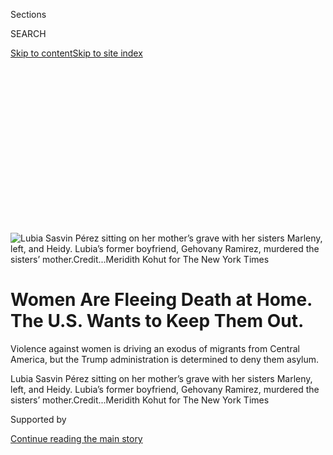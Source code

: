 <div id="app">

<div>

<div>

<div>

<div class="NYTAppHideMasthead css-ikk3s8 e1suatyy0">

<div class="section css-133zg39 e1suatyy2">

<div class="css-eph4ug er09x8g0">

<div class="css-6n7j50">

</div>

<span class="css-1dv1kvn">Sections</span>

<div class="css-10488qs">

<span class="css-1dv1kvn">SEARCH</span>

</div>

[Skip to content](#site-content)[Skip to site
index](#site-index)

</div>

<div class="css-10698na e1huz5gh0">

</div>

</div>

</div>

</div>

<div data-aria-hidden="false">

<div id="site-content" data-role="main">

<div>

<div class="css-1aor85t" style="opacity:0.000000001;z-index:-1;visibility:hidden">

<div class="css-1hqnpie">

<div class="css-epjblv">

<span class="css-17xtcya">[Americas](/section/world/americas)</span><span class="css-x15j1o">|</span><span class="css-fwqvlz">Women
Are Fleeing Death at Home. The U.S. Wants to Keep Them
Out.</span>

</div>

<div class="css-k008qs">

<div class="css-1iwv8en">

<span class="css-18z7m18"></span>

<div>

</div>

</div>

<span class="css-1n6z4y">https://nyti.ms/30adRro</span>

<div class="css-1705lsu">

<div class="css-4xjgmj">

<div class="css-4skfbu" data-role="toolbar" data-aria-label="Social Media Share buttons, Save button, and Comments Panel with current comment count" data-testid="share-tools">

  - 
  - 
  - 
  - 
    
    <div class="css-6n7j50">
    
    </div>

  - 
  - 

</div>

</div>

</div>

</div>

</div>

</div>

<div id="NYT_TOP_BANNER_REGION" class="css-11qgg8s">

</div>

<div id="fullBleedHeaderContent">

<div class="css-9fsmc8">

![<span class="css-16f3y1r e13ogyst0" data-aria-hidden="true">Lubia
Sasvin Pérez sitting on her mother’s grave with her sisters Marleny,
left, and Heidy. Lubia’s former boyfriend, Gehovany Ramirez, murdered
the sisters’
mother.</span><span class="css-cnj6d5 e1z0qqy90" itemprop="copyrightHolder"><span class="css-1ly73wi e1tej78p0">Credit...</span><span><span>Meridith
Kohut for The New York
Times</span></span></span>](https://static01.graylady3jvrrxbe.onion/images/2019/08/19/world/19guatemala-a1/Guatemala-articleLarge.jpg?quality=75&auto=webp&disable=upscale)

</div>

<div class="css-1aqq9tq">

<div class="css-1vkm6nb ehdk2mb0">

# Women Are Fleeing Death at Home. The U.S. Wants to Keep Them Out.

</div>

Violence against women is driving an exodus of migrants from Central
America, but the Trump administration is determined to deny them asylum.

</div>

<div class="css-nwzfg5 e1gnum310">

<span class="css-1f9pvn2 americas">Lubia Sasvin Pérez sitting on her
mother’s grave with her sisters Marleny, left, and Heidy. Lubia’s former
boyfriend, Gehovany Ramirez, murdered the sisters’
mother.</span><span class="css-cnj6d5 e1z0qqy90" itemprop="copyrightHolder"><span class="css-1ly73wi e1tej78p0">Credit...</span><span><span>Meridith
Kohut for The New York Times</span></span></span>

</div>

<div id="sponsor-wrapper" class="css-1hyfx7x">

<div id="sponsor-slug" class="css-19vbshk">

Supported by

</div>

[Continue reading the main
story](#after-sponsor)

<div id="sponsor" class="ad sponsor-wrapper" style="text-align:center;height:100%;display:block">

</div>

<div id="after-sponsor">

</div>

</div>

<div class="css-1wx1auc e1gnum311">

<div class="css-18e8msd">

<div class="css-vp77d3 epjyd6m0">

<div class="css-1baulvz">

By [<span class="css-1baulvz last-byline" itemprop="name">Azam
Ahmed</span>](https://www.nytimes3xbfgragh.onion/by/azam-ahmed)

Photographs by
<span class="css-1baulvz last-byline" itemprop="name">Meridith Kohut and
Daniel Berehulak</span>

</div>

</div>

  - Aug. 18,
    2019

  - 
    
    <div class="css-4xjgmj">
    
    <div class="css-d8bdto" data-role="toolbar" data-aria-label="Social Media Share buttons, Save button, and Comments Panel with current comment count" data-testid="share-tools">
    
      - 
      - 
      - 
      - 
        
        <div class="css-6n7j50">
        
        </div>
    
      - 
      - 
    
    </div>
    
    </div>

</div>

<div class="css-tk9fsr">

[Leer en
español](https://www.nytimes3xbfgragh.onion/es/2019/08/19/espanol/america-latina/guatemala-migrantes-mujeres-violencia.html "Read in Spanish")

</div>

</div>

</div>

<div class="section meteredContent css-1r7ky0e" name="articleBody" itemprop="articleBody">

<div class="css-1fanzo5 StoryBodyCompanionColumn">

<div class="css-53u6y8">

JALAPA, Guatemala — They climbed the terraced hillside in single file,
their machetes tapping the stones along the darkened footpath.

Gehovany Ramirez, 17, led his brother and another accomplice to his
ex-girlfriend’s home. He struck the wooden door with his machete,
sending splinters into the air.

His girlfriend, Lubia Sasvin Pérez, had left him a month earlier,
fleeing his violent temper for her parents’ home here in southeast
Guatemala. Five months pregnant, her belly hanging from her tiny
16-year-old frame, she feared losing the child to his rage.

Lubia and her mother slipped outside and begged him to leave, she said.
They could smell the sour tang of alcohol on his breath. Unmoved, he
raised the blade and struck her mother in the head, killing her.

</div>

</div>

<div class="css-1fanzo5 StoryBodyCompanionColumn">

<div class="css-53u6y8">

Hearing a stifled scream, her father rushed outside. Lubia recalled
watching in horror as the other men set upon him, splitting his face and
leaving her parents splayed on the concrete floor.

For prosecutors, judges and even defense lawyers in Guatemala, the case
exemplifies the national scourge of domestic violence, motivated by a
deep-seated sense of ownership over women and their place in
relationships.

But instead of facing the harsher penalties meant to stop such crimes in
Guatemala, Gehovany received only four years in prison, a short sentence
even by the country’s lenient standard for minors. More than three years
later, now 21, he will be released next spring, perhaps sooner.

And far from being kept from the family he tore apart, under Guatemalan
law Gehovany has the right to visit his son upon release, according to
legal officials in Guatemala.

The prospect of his return shook the family so thoroughly that Lubia’s
father, who survived the attack, sold their home and used the money to
pay a smuggler to reach the United States. Now living outside of San
Francisco, he is pinning his hopes on winning asylum to safeguard his
family. They all are.

</div>

</div>

<div class="css-1fanzo5 StoryBodyCompanionColumn">

<div class="css-53u6y8">

But that seems more distant than ever. Two extraordinary legal decisions
**** by the Trump administration have struck at the core of asylum
claims rooted in domestic violence or threats against families like
Lubia’s — not only casting doubt on their case, but almost certainly on
thousands of others as well, immigration lawyers say.

“How can this be justice?” Lubia said before the family fled, sitting
under the portico where her mother was killed. “All I did was leave him
for beating me and he took my mother from us.”

“What kind of system protects him, and not me?” she said, gathering her
son in her lap.

</div>

</div>

<div class="css-79elbk" data-testid="photoviewer-wrapper">

<div class="css-z3e15g" data-testid="photoviewer-wrapper-hidden">

</div>

<div class="css-1a48zt4 ehw59r15" data-testid="photoviewer-children">

![<span class="css-16f3y1r e13ogyst0" data-aria-hidden="true">Lubia is
hoping for asylum in the United States, but her case faces significant
obstacles under the Trump
administration.</span><span class="css-cnj6d5 e1z0qqy90" itemprop="copyrightHolder"><span class="css-1ly73wi e1tej78p0">Credit...</span><span>Meridith
Kohut for The New York
Times</span></span>](https://static01.graylady3jvrrxbe.onion/images/2019/08/19/world/19guatemala-JP3-SUB/17guatemala98-articleLarge.jpg?quality=75&auto=webp&disable=upscale)

</div>

</div>

<div class="css-1fanzo5 StoryBodyCompanionColumn">

<div class="css-53u6y8">

Their case offers a glimpse into the staggering number of Central
Americans fleeing violence and dysfunction — and the dogged fight the
Trump administration is waging to keep them out.

Across Latin America, [a murder epidemic is
underway](https://www.nytimes3xbfgragh.onion/interactive/2019/05/04/world/americas/honduras-gang-violence.html).
Most years, more than 100,000 people are killed, largely young men on
the periphery of broken societies, where gangs and cartels sometimes
take the place of the state.

The turmoil has forced millions to flee the region and seek refuge in
the United States, where they confront a system strained by record
demand and a bitter fight over whether to accept them.

But violence against women, and domestic violence in particular, is a
powerful and often overlooked factor in the migration crisis. Latin
America and the Caribbean are home to 14 of the 25 deadliest nations in
the world for women, according to available data collected by the Small
Arms Survey, which tracks violence globally.

</div>

</div>

<div class="css-1fanzo5 StoryBodyCompanionColumn">

<div class="css-53u6y8">

And Central America, the region where most of those seeking asylum in
the United States are fleeing, is at the heart of the crisis.

Here in Guatemala, the homicide rate for women is more than three times
the global average. In El Salvador, it is nearly six times. In Honduras,
it is one of the highest in the world — almost 12 times the global
average.

</div>

</div>

<div class="css-79elbk" data-testid="photoviewer-wrapper">

<div class="css-z3e15g" data-testid="photoviewer-wrapper-hidden">

</div>

<div class="css-1a48zt4 ehw59r15" data-testid="photoviewer-children">

<div class="css-1xdhyk6 erfvjey0">

<span class="css-1ly73wi e1tej78p0">Image</span>

<div class="css-zjzyr8">

<div data-testid="lazyimage-container" style="height:258.4222222222222px">

</div>

</div>

</div>

<span class="css-16f3y1r e13ogyst0" data-aria-hidden="true">Friends and
family mourning during the funeral procession for Cristina Yulisa
Godínez, 18, in Guatemala City. Ms. Godínez was murdered in her home in
May, where she was found hanging by her neck from the ceiling, her hands
bound with blue
rope. </span><span class="css-cnj6d5 e1z0qqy90" itemprop="copyrightHolder"><span class="css-1ly73wi e1tej78p0">Credit...</span><span>Meridith
Kohut for The New York
Times</span></span>

</div>

</div>

<div class="css-79elbk" data-testid="photoviewer-wrapper">

<div class="css-z3e15g" data-testid="photoviewer-wrapper-hidden">

</div>

<div class="css-1a48zt4 ehw59r15" data-testid="photoviewer-children">

<div class="css-1xdhyk6 erfvjey0">

<span class="css-1ly73wi e1tej78p0">Image</span>

<div class="css-zjzyr8">

<div data-testid="lazyimage-container" style="height:258.4222222222222px">

</div>

</div>

</div>

<span class="css-16f3y1r e13ogyst0" data-aria-hidden="true">Ms. Godínez
was killed in front of her 3-year-old son and her daughter, who was a
few months old. Her son told the police that a man came in, tied her up
and hanged her from the
ceiling.</span><span class="css-cnj6d5 e1z0qqy90" itemprop="copyrightHolder"><span class="css-1ly73wi e1tej78p0">Credit...</span><span>Meridith
Kohut for The New York Times</span></span>

</div>

</div>

<div class="css-1fanzo5 StoryBodyCompanionColumn">

<div class="css-53u6y8">

In the most violent pockets of Central America, the United Nations says,
the danger is like living in a war zone.

“Despite the risk associated with migration, it is still lower than the
risk of being killed at home,” said Angela Me, the chief of research and
trend analysis at the United Nations Office on Drugs and Crime.

The issue is so central to migration that former Attorney General Jeff
Sessions, eager to advance the Trump administration’s priority of
closing the southern border to migrants, [issued a decision last
year](https://www.nytimes3xbfgragh.onion/2018/06/11/us/politics/sessions-domestic-violence-asylum.html)
to try to halt victims of domestic violence, among other crimes, from
seeking asylum.

</div>

</div>

<div class="css-1fanzo5 StoryBodyCompanionColumn">

<div class="css-53u6y8">

To win asylum in the United States, applicants must show specific
grounds for their persecution back home, like their race, religion,
political affiliation or membership in a particular social group.
Lawyers have sometimes pushed successfully for women to qualify as a
social group because of the overwhelming violence they face, citing
[a 2014
case](https://www.nytimes3xbfgragh.onion/2014/08/30/us/victim-of-domestic-violence-in-guatemala-is-ruled-eligible-for-asylum-in-us.html)
in which a Guatemalan woman fleeing domestic violence was found to be
eligible to apply for asylum in the United States.

But Mr. Sessions overruled that precedent, questioning whether women —
in particular, women fleeing domestic violence — can be members of a
social group. The decision challenged what had become common practice in
asylum courts.

Then, last month, the new attorney general, William P. Barr, went
further. Breaking with decades of precedent, he [issued a
decision](https://www.nytimes3xbfgragh.onion/2019/07/29/world/americas/justice-department-asylum-families.html)making
it harder for families, like Lubia’s, to qualify as social groups also.

Violence against women in the region is so prevalent that 18 countries
have passed laws to protect them, creating a class of homicide known as
femicide, which adds tougher penalties and greater law enforcement
attention to the issue.

And yet, despite that broad effort, the new laws have failed to reduce
the killings of girls and women in the region, the United Nations says.

That reflects how deep the gender gap runs. For the new laws to make a
difference, experts say, they must go far beyond punishment to change
education, political discourse, social norms and basic family dynamics.

Though gangs and cartels in the region play a role in the violence, most
women are killed by lovers, family members, husbands or partners — men
angered by women acting independently, enraged by jealousy or, like
Gehovany, driven by a deeply ingrained sense of control over women’s
lives.

</div>

</div>

<div class="css-1fanzo5 StoryBodyCompanionColumn">

<div class="css-53u6y8">

“Men end up thinking they can dispose of women as they wish,” said
Adriana Quiñones, the United Nations Women’s country representative in
Guatemala.

A vast majority of female homicides in the region are never solved. In
Guatemala, only about 6 percent result in convictions, researchers say.
And in the rare occasions when they do, as in Lubia’s case, they are not
always prosecuted vigorously.

Even defense attorneys believe Gehovany should have been charged with
femicide, which would have put him in prison a couple of years longer.
The fact that he was not, some Guatemalan officials acknowledge,
underscores the many ways in which the nation’s legal system, even when
set up to protect women, continues to fail them.

In the courtroom, Lubia’s father, Romeo de Jesus Sasvin Dominguez, spoke
up just once.

It didn’t make sense, he told the judge, shaking his head. A long white
scar ran over the bridge of his nose, a relic of the attack. How could
the laws of Guatemala favor the man who killed his wife, who hurt his
daughter?

“We had a life together,” he told the judge, nearly in tears. “And he
came and took that away from us just because my daughter didn’t want to
be in an abusive relationship.”

“I just don’t understand,” he
said.

</div>

</div>

<div class="css-79elbk" data-testid="photoviewer-wrapper">

<div class="css-z3e15g" data-testid="photoviewer-wrapper-hidden">

</div>

<div class="css-1a48zt4 ehw59r15" data-testid="photoviewer-children">

<div class="css-1xdhyk6 erfvjey0">

<span class="css-1ly73wi e1tej78p0">Image</span>

<div class="css-zjzyr8">

<div data-testid="lazyimage-container" style="height:258.4222222222222px">

</div>

</div>

</div>

<span class="css-16f3y1r e13ogyst0" data-aria-hidden="true">Though
Jalapa has a lower homicide rate than other areas of Guatemala, the
region is still very dangerous for
women.</span><span class="css-cnj6d5 e1z0qqy90" itemprop="copyrightHolder"><span class="css-1ly73wi e1tej78p0">Credit...</span><span>Meridith
Kohut for The New York Times</span></span>

</div>

</div>

<div class="css-1fanzo5 StoryBodyCompanionColumn">

<div class="css-53u6y8">

## ‘It’s like our<span class="css-8l6xbc evw5hdy0"> </span>daily bread’

Lubia’s son crawled with purpose, clutching a toy truck he had just
relieved of its back wheel.

The family watched in grateful distraction. Years after the murder, they
still lived like prisoners, trapped between mourning and fear. A
rust-colored stain blotted the floor where Lubia’s mother died. The
dimpled doorjamb, hacked by the machete, had not been repaired. Lubia’s
three younger sisters refused even to set foot in the bedroom where they
hid during the attack.

</div>

</div>

<div class="css-1fanzo5 StoryBodyCompanionColumn">

<div class="css-53u6y8">

Santiago Ramirez, Gehovany’s brother, never went to prison, spared
because of a mental illness. Neighbors often saw him walking the village
streets.

Soon, Gehovany would be, too. The family worried the men would come
back, to finish what they started.

“There’s not much we can do,” said Mr. Sasvin Dominguez, sending Lubia’s
son on his way with the toy truck. “We don’t have the law in our hands.”

He had no money to move and owned nothing but the house, which the
family clung to but could hardly bear. His two sons lived in the United
States and had families of their own to support. He hadn’t seen them in
years.

“I’m raising my daughters on my own now, four of them,” he said.

He woke each morning at 3 a.m., hiking into the mountains to work as a
farm hand. The girls, whose high cheekbones and raven-colored hair
resembled their mother’s, no longer went to school. With the loss of her
income from selling knickknacks on the street, they couldn’t afford to
pay for it.

His youngest daughter especially loved classes: the routine, the books,
the chance to escape her circumscribed world. But even she had resigned
herself to voluntary confinement. The stares and whispers of classmates
— and the teasing of especially cruel ones — had grown unbearable. In
town, some residents openly blamed Lubia for what happened. Even her own
aunts did.

“There’s no justice here,” said Lubia, who added that she wanted to
share **** her story with the public for that very reason. Her father
did, too.

</div>

</div>

<div class="css-1fanzo5 StoryBodyCompanionColumn">

<div class="css-53u6y8">

In her area, Jalapa, a region of rippled hills, rutted roads and a
cowboy culture, men go around on horseback with holstered pistols, their
faces shaded by wide-brimmed hats. Though relatively peaceful for
Guatemala, with a lower homicide rate than most areas, it is very
dangerous for women.

Insulated from Guatemala’s larger cities, Jalapa is a concentrated
version of the gender inequality that fuels the femicide crisis, experts
say.

“It’s stark,” said Mynor Carrera, who served as dean of the Jalapa
campus of the nation’s largest university for 25 years. “The woman is
treated often like a child in the home. And violence against them is
accepted.”

Domestic abuse is the most common crime here. Of the several dozen
complaints the Jalapa authorities receive each week, about half involve
violence against women.

“It’s like our daily bread,” said Dora Elizabeth Monson, the prosecutor
for women’s issues in Jalapa. “Women receive it morning, afternoon and
night.”

At the courthouse, Judge Eduardo Alfonso Campos Paz maintains a docket
filled with such cases. The most striking part, he said, is that most
men struggle to understand what they’ve done wrong.

The problem is not easily erased by legislation or enforcement, he said,
because of a mind-set ingrained in boys early on and reinforced
throughout their lives.

</div>

</div>

<div class="css-1fanzo5 StoryBodyCompanionColumn">

<div class="css-53u6y8">

“When I was born, my mom or sister brought me food and drink,” the judge
said. “My sister cleaned up after me and washed my clothes. If I wanted
water, she would get up from wherever she was and get it for me.”

“We are molded to be served, and when that isn’t accomplished, the
violence begins,” he
said.

</div>

</div>

<div class="css-79elbk" data-testid="photoviewer-wrapper">

<div class="css-z3e15g" data-testid="photoviewer-wrapper-hidden">

</div>

<div class="css-1a48zt4 ehw59r15" data-testid="photoviewer-children">

<div class="css-1xdhyk6 erfvjey0">

<span class="css-1ly73wi e1tej78p0">Image</span>

<div class="css-zjzyr8">

<div data-testid="lazyimage-container" style="height:257.77777777777777px">

</div>

</div>

</div>

<span class="css-16f3y1r e13ogyst0" data-aria-hidden="true">A beauty
pageant for girls in the Jalapa region. From an early age, officials
say, girls are expected to be
subservient.</span><span class="css-cnj6d5 e1z0qqy90" itemprop="copyrightHolder"><span class="css-1ly73wi e1tej78p0">Credit...</span><span>Daniel
Berehulak for The New York
Times</span></span>

</div>

</div>

<div class="css-79elbk" data-testid="photoviewer-wrapper">

<div class="css-z3e15g" data-testid="photoviewer-wrapper-hidden">

</div>

<div class="css-1a48zt4 ehw59r15" data-testid="photoviewer-children">

<div class="css-1xdhyk6 erfvjey0">

<span class="css-1ly73wi e1tej78p0">Image</span>

<div class="css-zjzyr8">

<div data-testid="lazyimage-container" style="height:257.77777777777777px">

</div>

</div>

</div>

<span class="css-16f3y1r e13ogyst0" data-aria-hidden="true">The police
investigating the crime scene of a suspected killing of a woman in
Guatemala
City.</span><span class="css-cnj6d5 e1z0qqy90" itemprop="copyrightHolder"><span class="css-1ly73wi e1tej78p0">Credit...</span><span>Daniel
Berehulak for The New York Times</span></span>

</div>

</div>

<div class="css-1fanzo5 StoryBodyCompanionColumn">

<div class="css-53u6y8">

Across Guatemala, complaints of domestic violence have skyrocketed as
more women come forward to report abuse. Every week, it seems, a new,
gruesome case emerges in newspapers, of a woman tortured, mutilated or
dehumanized. It is an echo of the systematic rape and torture women
endured during the nation’s 36-year civil war, which left an indelible
mark on Guatemalan society.

But today, the countries with the highest rates of femicide in the
region, like Guatemala, also suffer the highest homicide rates overall —
often leaving the killing of women overlooked or dismissed as private
domestic matters, with few national implications.

The result is more disparity. While murders in Guatemala have dropped
remarkably over the last decade, there is a notable difference by
gender: Homicides of men have fallen by 57 percent, while killings of
women have declined more slowly, by about 39 percent, according to
government data.

“The policy is to investigate violence that has more political
interest,” said Jorge Granados, the head of the science and technology
department at Guatemala’s National Institute of Forensic Sciences. “The
public policy is simply not focused on the murder of women.”

</div>

</div>

<div class="css-1fanzo5 StoryBodyCompanionColumn">

<div class="css-53u6y8">

The femicide law required every region in the nation to install a
specialized court focused on violence against women. But more than a
decade later, only 13 of 22 are in operation.

“The abuse usually happens in the home, in a private context,” said
Evelyn Espinoza, the coordinator of the Observatory on Violence at
Diálogos, a Guatemalan research group. “And the state doesn’t involve
itself in the home.”

In Lubia’s case, she fell in love with Gehovany in the fast, unstoppable
way that teenagers do. By the time they moved in together, she was
already pregnant.

But Gehovany’s drinking, abuse and stultifying expectations quickly
became clear. He wanted her home at all times, even when he was out, she
said. He told her not to visit her family.

She knew Gehovany would consider her leaving a betrayal, especially
being pregnant with his child. She knew society might, too. But she had
to go, for the baby’s sake, and was relieved to be free of him.

Until the night of Nov. 1, 2015, at around 9 p.m., when he came to
reclaim her.

The New York Times tried to reach Gehovany, who fled after the killing
and later turned himself in. But because he was a minor at the time of
the murder, officials said, they could not arrange an interview or
comment on the case.

His oldest brother, Robert Ramirez, argued that Gehovany had acted in
self-defense and killed Lubia’s mother accidentally.

</div>

</div>

<div class="css-1fanzo5 StoryBodyCompanionColumn">

<div class="css-53u6y8">

Still, Mr. Ramirez defended his brother’s decision to confront Lubia’s
family that night, citing a widely held view of a woman’s place in
Jalapa.

“He was right to go back and try to claim her,” he said. “She shouldn’t
have left him.”

He looked toward his own house, etched into a clay hillside, a thread of
smoke from a small fire curling through the doorway.

“I’d never allow my wife to leave me,” he said.

## The smugglers’ road north

Mr. Sasvin Dominguez woke suddenly, startled by an idea.

He rushed to town in the dark, insects thrumming, a dense fog filling
the mountains. In a single day, it was all arranged. He would sell his
home and use the proceeds to flee to the United States.

The $6,500 was enough to buy passage for him and his youngest daughter,
then 12. Traveling with a young child was cheaper, and often meant
better treatment by American officials. At least, that’s what the
smuggler said.

He hoped to reach his sons in California. With luck, he could find work,
support the girls back home — and get asylum for the entire
family.

</div>

</div>

<div id="guatemala-journey" class="section interactive-content interactive-size-scoop css-bvtwvj" data-id="100000006666923">

## The Dominguez Family’s Journey

<div class="css-17ih8de interactive-body" data-sourceid="100000006666923">

<div id="g-journey-box" class="ai2html">

<div id="g-journey-Artboard_1" class="g-artboard" style="padding: 0 0 93.0809% 0;" data-aspect-ratio="1.074" data-min-width="720">

![](data:image/gif;base64,R0lGODlhCgAKAIAAAB8fHwAAACH5BAEAAAAALAAAAAAKAAoAAAIIhI+py+0PYysAOw==)

<div id="g-ai0-1" class="g-labels g-aiAbs g-aiPointText" style="top:12.5942%;margin-top:-19.4px;left:4.692%;width:87px;">

San

Francisco

</div>

<div id="g-ai0-2" class="g-labels g-aiAbs g-aiPointText" style="top:21.5292%;margin-top:-9.3px;left:54.2323%;margin-left:-61.5px;width:123px;">

UNITED
STATES

</div>

<div id="g-ai0-3" class="g-labels g-aiAbs g-aiPointText" style="top:54.6723%;margin-top:-19.4px;left:57.9601%;width:137px;">

Weslaco, Texas

Reynosa,
Mexico

</div>

<div id="g-ai0-4" class="g-labels g-aiAbs g-aiPointText" style="top:69.3548%;margin-top:-9.8px;right:51.8533%;width:147px;">

Querétaro,
Mexico

</div>

<div id="g-ai0-5" class="g-labels g-aiAbs g-aiPointText" style="top:77.7826%;margin-top:-9.3px;left:56.8927%;margin-left:-37px;width:74px;">

Mexico

</div>

<div id="g-ai0-6" class="g-labels g-aiAbs g-aiPointText" style="top:83.4527%;margin-top:-9.3px;left:75.0073%;margin-left:-51px;width:102px;">

Guatemala

</div>

<div id="g-ai0-7" class="g-labels g-aiAbs g-aiPointText" style="top:89.5279%;right:29.4317%;width:238px;">

Tapachula, Mexico

Ciudad Tecún Umán,
Guatemala

</div>

</div>

<div id="g-journey-Artboard_4" class="g-artboard" style="padding: 0 0 94.0939% 0;" data-aspect-ratio="1.063" data-min-width="460" data-max-width="719">

![](data:image/gif;base64,R0lGODlhCgAKAIAAAB8fHwAAACH5BAEAAAAALAAAAAAKAAoAAAIIhI+py+0PYysAOw==)

<div id="g-ai1-1" class="g-labels g-aiAbs g-aiPointText" style="bottom:84.2261%;left:4.8157%;width:74px;">

San

Francisco

</div>

<div id="g-ai1-2" class="g-labels g-aiAbs g-aiPointText" style="top:21.3081%;margin-top:-7.2px;left:55.3684%;margin-left:-51.5px;width:103px;">

UNITED
STATES

</div>

<div id="g-ai1-3" class="g-labels g-aiAbs g-aiPointText" style="bottom:45.2463%;left:56.0256%;width:115px;">

Weslaco, Texas

Reynosa,
Mexico

</div>

<div id="g-ai1-4" class="g-labels g-aiAbs g-aiPointText" style="bottom:29.812%;right:52.1374%;width:123px;">

Querétaro,
Mexico

</div>

<div id="g-ai1-5" class="g-labels g-aiAbs g-aiPointText" style="top:76.7568%;margin-top:-7.2px;left:56.7344%;margin-left:-32px;width:64px;">

Mexico

</div>

<div id="g-ai1-6" class="g-labels g-aiAbs g-aiPointText" style="top:81.1465%;margin-top:-7.2px;left:74.3265%;margin-left:-43px;width:86px;">

Guatemala

</div>

<div id="g-ai1-7" class="g-labels g-aiAbs g-aiPointText" style="top:88.256%;right:30.1182%;width:198px;">

Tapachula, Mexico

Ciudad Tecún Umán,
Guatemala

</div>

</div>

<div id="g-journey-Artboard_5" class="g-artboard" style="padding: 0 0 105.0895% 0;" data-aspect-ratio="0.952" data-min-width="300" data-max-width="459">

![](data:image/gif;base64,R0lGODlhCgAKAIAAAB8fHwAAACH5BAEAAAAALAAAAAAKAAoAAAIIhI+py+0PYysAOw==)

<div id="g-ai2-1" class="g-labels g-aiAbs g-aiPointText" style="bottom:84.8966%;left:4.9248%;width:74px;">

San

Francisco

</div>

<div id="g-ai2-2" class="g-labels g-aiAbs g-aiPointText" style="top:17.9875%;margin-top:-6.7px;left:56.2389%;margin-left:-48px;width:96px;">

UNITED
STATES

</div>

<div id="g-ai2-3" class="g-labels g-aiAbs g-aiPointText" style="bottom:50.8984%;left:57.7109%;width:115px;">

Weslaco, Texas

Reynosa,
Mexico

</div>

<div id="g-ai2-4" class="g-labels g-aiAbs g-aiPointText" style="top:53.5128%;margin-top:-6.7px;left:40.8645%;margin-left:-30px;width:60px;">

Mexico

</div>

<div id="g-ai2-5" class="g-labels g-aiAbs g-aiPointText" style="bottom:36.549%;right:52.0398%;width:123px;">

Querétaro,
Mexico

</div>

<div id="g-ai2-6" class="g-labels g-aiAbs g-aiPointText" style="top:72.8614%;margin-top:-6.7px;left:74.957%;margin-left:-40.5px;width:81px;">

Guatemala

</div>

<div id="g-ai2-7" class="g-labels g-aiAbs g-aiPointText" style="top:78.9803%;right:29.7657%;width:198px;">

Tapachula, Mexico

Ciudad Tecún Umán, Guatemala

</div>

</div>

</div>

</div>

Satellite imagery from NASA

By The New York Times

</div>

<div class="css-1fanzo5 StoryBodyCompanionColumn">

<div class="css-53u6y8">

A week later, in October of last year, he left with his daughter. A
guide crossed them into Mexico. Soon, they reached the side of a
highway, where a container truck sat idling. Inside, men, women and
children were packed tight, with hardly enough space to move.

</div>

</div>

<div class="css-1fanzo5 StoryBodyCompanionColumn">

<div class="css-53u6y8">

A dense heat filled the space, the sun baking the metal box as bodies
brushed against one another. They spent nearly three days in the
container before the first stop, he said.

The days went by in a blur, a log of images snatched from the fog of
exhaustion. An open hangar, grumbling with trucks. Rolling desert,
dotted by cactus. Sunlight glaring off the metal siding of a safe house.

They rode in at least five container trucks, as best they can remember.
Hunger chased them. Some days, they got half an apple. On others, they
got rice and beans. Sometimes they got nothing.

One night, they saw a man beaten unconscious for talking after the
smugglers told him to be quiet.

“I remember that moment,” said his daughter, whose name is being
withheld because she is still a minor. Her hands twisted at the memory.
“I felt terrified,” she said.

Days later, starved for food, water and fresh air, she passed out in a
container crammed with more than 200 migrants, her father holding her,
fanning her with whatever documents he had.

In early November, they arrived in the Mexican border town of Reynosa,
and were spirited into a safe house. After weeks on the road, they were
getting close.

</div>

</div>

<div class="css-1fanzo5 StoryBodyCompanionColumn">

<div class="css-53u6y8">

That day, the smugglers called one of Mr. Sasvin Dominguez’s sons,
demanding an extra $400 to ferry the two across the river to Texas. If
not, they would be tossed out of the safe house, left to the seething
violence of Reynosa.

Mr. Sasvin Dominguez’s son sent the money. Last-minute extortions have
come to be expected. A day later, they boarded a raft and entered the
United States.

They wandered the dense brush before they stumbled upon a border patrol
truck and turned themselves in.

Mr. Sasvin Dominguez said he and his daughter spent four days in Texas,
in a facility with no windows. The fluorescent glare of the overhead
lights continued day and night, troubling their sleep. It was cold. The
migrants called it the icebox.

When they were released in November, Mr. Sasvin Dominguez was fitted
with an ankle bracelet and instructed to check in with the immigration
authorities in San Francisco, where he could begin the long process of
applying for asylum.

His son bought them bus tickets and met them at the station. It was the
first time they had seen each other in seven years.

## California

On a sunny day in June, Mr. Sasvin Dominguez shuffled to a park, his
daughter riding in front, hunched over the bars of a pink bicycle meant
for a girl half her age. Behind him, his son and grandson tottered
along, hand in hand.

</div>

</div>

<div class="css-1fanzo5 StoryBodyCompanionColumn">

<div class="css-53u6y8">

They traversed a quintessential American landscape — bungalows perched
on tidy green yards, wide sidewalks shaded by soaring live oaks.

He and his daughter live in the family’s modest one-bedroom apartment,
now bursting at the seams. The trappings of suburban life fill the
backyard: toolboxes, wheelbarrows, recycling bins.

But Mr. Sasvin Dominguez remains suspended in the sadness and fear he
left behind in Guatemala. His other daughters are still trapped, and
there is no money to move them.

Besides, he says, the journey north, even if they could afford it, is
far too dangerous for three young women and a toddler to take on their
own. His only hope, he says, is asylum.

That could take years, he is told, if it happens at all. A heavy backlog
of cases is gumming up the courts. He does not even have a date yet for
his first
hearing.

</div>

</div>

<div class="css-79elbk" data-testid="photoviewer-wrapper">

<div class="css-z3e15g" data-testid="photoviewer-wrapper-hidden">

</div>

<div class="css-1a48zt4 ehw59r15" data-testid="photoviewer-children">

<div class="css-1xdhyk6 erfvjey0">

<span class="css-1ly73wi e1tej78p0">Image</span>

<div class="css-zjzyr8">

<div data-testid="lazyimage-container" style="height:257.77777777777777px">

</div>

</div>

</div>

<span class="css-16f3y1r e13ogyst0" data-aria-hidden="true">Romeo de
Jesus Sasvin Dominguez in the Bay Area, where he is seeking asylum for
his
family.</span><span class="css-cnj6d5 e1z0qqy90" itemprop="copyrightHolder"><span class="css-1ly73wi e1tej78p0">Credit...</span><span>Daniel
Berehulak for The New York Times</span></span>

</div>

</div>

<div class="css-1fanzo5 StoryBodyCompanionColumn">

<div class="css-53u6y8">

In the meantime, he lives in self-imposed austerity, scared to embrace
his new life, as if doing so might belittle the danger his daughters
still face.

</div>

</div>

<div class="css-1fanzo5 StoryBodyCompanionColumn">

<div class="css-53u6y8">

In the park, families cooked out and blasted reggaeton. His daughter
play-fought with her nephew, who never tired, no matter how many
handfuls of grass she stuffed down his shirt, or how many times he
retreated in tears.

She has found a better rhythm in their new life. In June, she finished
sixth grade at the local school, which she loves. Her older brother
keeps the graduation certificate on the small dining table.

She has dyed the tips of her hair purple, a style she’s grown fond of.
Her face often falls back into the wide smile of the past, when her
mother enrolled her in local beauty contests.

But she grows stormy and unpredictable at times, refusing to speak. She
misses her mother. Her sisters, too.

Stuck in Guatemala, Lubia and her two other sisters moved into a small
apartment, where they share a single bed. A portrait of their mother
hangs on the wall.

They all work now, making tortillas in town. But they go straight home
after, to avoid being spotted. Not long ago, Lubia ran into Gehovany’s
mother.

Life for the sisters is measured in micro-improvements, pockets of air
in the stifling fear. They are scarcely more than children themselves,
raising children alone. Lubia’s 18-year-old sister now has an infant of
her own.

</div>

</div>

<div class="css-1fanzo5 StoryBodyCompanionColumn">

<div class="css-53u6y8">

They sometimes visit their mother’s grave, a green concrete box
surrounded by paddle-shaped cactus.

“We are left here with nothing,” Lubia said.

She still bears the stigma of what happened. Neighbors, men and women
alike, continue to blame her for her mother’s death. It doesn’t surprise
her anymore. Now 20, she says she understands that women almost always
bear the blame for problems at home.

She worries about the world her son will grow up in, what she can teach
him and what he will ultimately come to believe. One day, she will tell
him about his father, she says, but not now, or anytime soon.

By then, she hopes to be in the United States, free of the poverty,
violence and suffocating confines for women in Guatemala.

“Here in Guatemala,” she said, “justice only exists in the law. Not in
reality.”

</div>

</div>

<div>

</div>

<div class="css-1fanzo5 StoryBodyCompanionColumn">

<div class="css-53u6y8">

*Meridith Kohut<span class="css-8l6xbc evw5hdy0"> </span>in Jalapa,
Guatemala and Paulina Villegas in Mexico City contributed reporting.*

</div>

</div>

</div>

<div>

</div>

<div>

</div>

<div>

</div>

<div>

<div id="bottom-wrapper" class="css-1ede5it">

<div id="bottom-slug" class="css-l9onyx">

Advertisement

</div>

[Continue reading the main
story](#after-bottom)

<div id="bottom" class="ad bottom-wrapper" style="text-align:center;height:100%;display:block;min-height:90px">

</div>

<div id="after-bottom">

</div>

</div>

</div>

</div>

</div>

## Site Index

<div>

</div>

## Site Information Navigation

  - [© <span>2020</span> <span>The New York Times
    Company</span>](https://help.nytimes3xbfgragh.onion/hc/en-us/articles/115014792127-Copyright-notice)

<!-- end list -->

  - [NYTCo](https://www.nytco.com/)
  - [Contact
    Us](https://help.nytimes3xbfgragh.onion/hc/en-us/articles/115015385887-Contact-Us)
  - [Work with us](https://www.nytco.com/careers/)
  - [Advertise](https://nytmediakit.com/)
  - [T Brand Studio](http://www.tbrandstudio.com/)
  - [Your Ad
    Choices](https://www.nytimes3xbfgragh.onion/privacy/cookie-policy#how-do-i-manage-trackers)
  - [Privacy](https://www.nytimes3xbfgragh.onion/privacy)
  - [Terms of
    Service](https://help.nytimes3xbfgragh.onion/hc/en-us/articles/115014893428-Terms-of-service)
  - [Terms of
    Sale](https://help.nytimes3xbfgragh.onion/hc/en-us/articles/115014893968-Terms-of-sale)
  - [Site
    Map](https://spiderbites.nytimes3xbfgragh.onion)
  - [Help](https://help.nytimes3xbfgragh.onion/hc/en-us)
  - [Subscriptions](https://www.nytimes3xbfgragh.onion/subscription?campaignId=37WXW)

</div>

</div>

</div>

</div>
